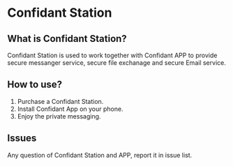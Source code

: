 # Confidant Station

## What is Confidant Station?
Confidant Station is used to work together with Confidant APP to provide secure messanger service, secure file exchanage and secure Email service.


## How to use?

1. Purchase a Confidant Station.
2. Install Confidant App on your phone.
3. Enjoy the private messaging.

## Issues
Any question of Confidant Station and APP, report it in issue list.
